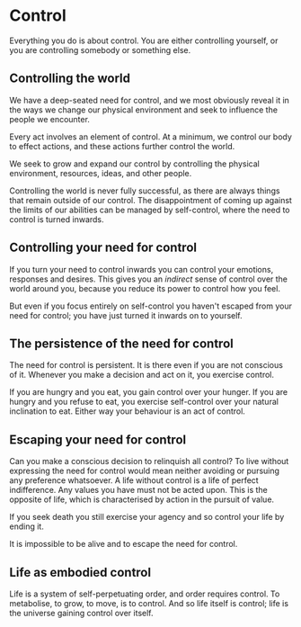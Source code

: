 # Control
Everything you do is about control. You are either controlling yourself, or you are controlling somebody or something else. 

## Controlling the world
We have a deep-seated need for control, and we most obviously reveal it in the ways we change our physical environment and seek to influence the people we encounter.

Every act involves an element of control. At a minimum, we control our body to effect actions, and these actions further control the world.

We seek to grow and expand our control by controlling the physical environment, resources, ideas, and other people. 

Controlling the world is never fully successful, as there are always things that remain outside of our control. The disappointment of coming up against the limits of our abilities can be managed by self-control, where the need to control is turned inwards.

## Controlling your need for control
If you turn your need to control inwards you can control your emotions, responses and desires. This gives you an _indirect_ sense of control over the world around you, because you reduce its power to control how you feel. 

But even if you focus entirely on self-control you haven't escaped from your need for control; you have just turned it inwards on to yourself.

## The persistence of the need for control
The need for control is persistent. It is there even if you are not conscious of it. Whenever you make a decision and act on it, you exercise control.

If you are hungry and you eat, you gain control over your hunger. If you are hungry and you refuse to eat, you exercise self-control over your natural inclination to eat. Either way your behaviour is an act of control.

## Escaping your need for control
Can you make a conscious decision to relinquish all control? To live without expressing the need for control would mean neither avoiding or pursuing any preference whatsoever. A life without control is a life of perfect indifference. Any values you have must not be acted upon. This is the opposite of life, which is characterised by action in the pursuit of value. 

If you seek death you still exercise your agency and so control your life by ending it.

It is impossible to be alive and to escape the need for control.

## Life as embodied control
Life is a system of self-perpetuating order, and order requires control. To metabolise, to grow, to move, is to control. And so life itself is control; life is the universe gaining control over itself.
